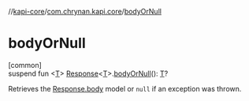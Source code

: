//[kapi-core](../../index.md)/[com.chrynan.kapi.core](index.md)/[bodyOrNull](body-or-null.md)

# bodyOrNull

[common]\
suspend fun &lt;[T](body-or-null.md)&gt; [Response](-response/index.md)&lt;[T](body-or-null.md)&gt;.[bodyOrNull](body-or-null.md)(): [T](body-or-null.md)?

Retrieves the [Response.body](-response/body.md) model or `null` if an exception was thrown.
